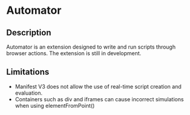 # Automator
## Description
Automator is an extension designed to write and run scripts through browser actions. The extension is still in development.

## Limitations
- Manifest V3 does not allow the use of real-time script creation and evaluation.
- Containers such as div and iframes can cause incorrect simulations when using elementFromPoint()
